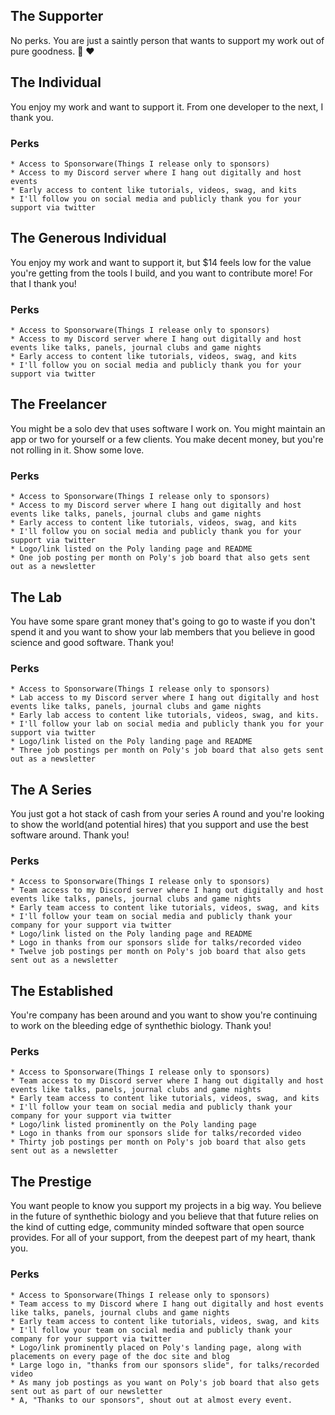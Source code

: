 ## The Supporter <!---$7 -->

No perks. You are just a saintly person that wants to support my work out of pure goodness. :pray: :heart:

<!--- I'm thinking that support should be $7 -->

## The Individual <!---$14 -->

You enjoy my work and want to support it. From one developer to the next, I thank you.

### Perks

    * Access to Sponsorware(Things I release only to sponsors)
    * Access to my Discord server where I hang out digitally and host events
    * Early access to content like tutorials, videos, swag, and kits
    * I'll follow you on social media and publicly thank you for your support via twitter
    

## The Generous Individual <!---$29 -->

You enjoy my work and want to support it, but $14 feels low for the value you're getting from the tools I build, and you want to contribute more! For that I thank you!

### Perks

    * Access to Sponsorware(Things I release only to sponsors)
    * Access to my Discord server where I hang out digitally and host events like talks, panels, journal clubs and game nights
    * Early access to content like tutorials, videos, swag, and kits
    * I'll follow you on social media and publicly thank you for your support via twitter

## The Freelancer <!---$99 -->

You might be a solo dev that uses software I work on. You might maintain an app or two for yourself or a few clients. You make decent money, but you're not rolling in it. Show some love.

### Perks

    * Access to Sponsorware(Things I release only to sponsors)
    * Access to my Discord server where I hang out digitally and host events like talks, panels, journal clubs and game nights
    * Early access to content like tutorials, videos, swag, and kits
    * I'll follow you on social media and publicly thank you for your support via twitter
    * Logo/link listed on the Poly landing page and README
    * One job posting per month on Poly's job board that also gets sent out as a newsletter

## The Lab <!--- $250 -->

You have some spare grant money that's going to go to waste if you don't spend it and you want to show your lab members that you believe in good science and good software. Thank you!


### Perks

    * Access to Sponsorware(Things I release only to sponsors)
    * Lab access to my Discord server where I hang out digitally and host events like talks, panels, journal clubs and game nights
    * Early lab access to content like tutorials, videos, swag, and kits.
    * I'll follow your lab on social media and publicly thank you for your support via twitter
    * Logo/link listed on the Poly landing page and README
    * Three job postings per month on Poly's job board that also gets sent out as a newsletter

## The A Series <!--- $999 -->

You just got a hot stack of cash from your series A round and you're looking to show the world(and potential hires) that you support and use the best software around. Thank you!

### Perks

    * Access to Sponsorware(Things I release only to sponsors)
    * Team access to my Discord server where I hang out digitally and host events like talks, panels, journal clubs and game nights
    * Early team access to content like tutorials, videos, swag, and kits
    * I'll follow your team on social media and publicly thank your company for your support via twitter
    * Logo/link listed on the Poly landing page and README
    * Logo in thanks from our sponsors slide for talks/recorded video
    * Twelve job postings per month on Poly's job board that also gets sent out as a newsletter

## The Established <!--- 2499 -->

You're company has been around and you want to show you're continuing to work on the bleeding edge of synthethic biology. Thank you!

### Perks

    * Access to Sponsorware(Things I release only to sponsors)
    * Team access to my Discord server where I hang out digitally and host events like talks, panels, journal clubs and game nights
    * Early team access to content like tutorials, videos, swag, and kits
    * I'll follow your team on social media and publicly thank your company for your support via twitter
    * Logo/link listed prominently on the Poly landing page
    * Logo in thanks from our sponsors slide for talks/recorded video
    * Thirty job postings per month on Poly's job board that also gets sent out as a newsletter
    


## The Prestige <!---$4999 -->

You want people to know you support my projects in a big way. You believe in the future of synthethic biology and you believe that that future relies on the kind of cutting edge, community minded software that open source provides. For all of your support, from the deepest part of my heart, thank you.

### Perks

    * Access to Sponsorware(Things I release only to sponsors)
    * Team access to my Discord where I hang out digitally and host events like talks, panels, journal clubs and game nights
    * Early team access to content like tutorials, videos, swag, and kits
    * I'll follow your team on social media and publicly thank your company for your support via twitter
    * Logo/link prominently placed on Poly's landing page, along with placements on every page of the doc site and blog
    * Large logo in, "thanks from our sponsors slide", for talks/recorded video
    * As many job postings as you want on Poly's job board that also gets sent out as part of our newsletter
    * A, "Thanks to our sponsors", shout out at almost every event.
    
    
